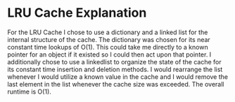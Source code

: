 # LRU Cache Explanation
For the LRU Cache I chose to use a dictionary and a linked list for the internal structure of the cache.  The dictionary was chosen for its near constant time lookups of O(1). This could take me directly to a known pointer for an object if it existed so I could then act upon that pointer. I additionally chose to use a linkedlist to organize the state of the cache for its constant time insertion and deletion methods. I would rearrange the list whenever I would utilize a known value in the cache and I would remove the last element in the list whenever the cache size was exceeded.  The overall runtime is O(1).